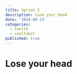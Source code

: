 ```yaml
---
title: Sprint 2
description: Lose your head
date: '2024-09-23'
categories:
  - svelte
  - sveltekit
published: true
---
```


# Lose your head